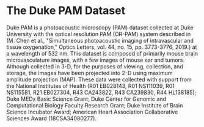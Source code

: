 # The Duke PAM Dataset

Duke PAM is a photoacoustic microscopy (PAM) dataset collected at Duke University
with the optical resolution PAM (OR-PAM) system described in (M. Chen et al.,
"Simultaneous photoacoustic imaging of intravascular and tissue oxygenation,"
Optics Letters, vol. 44, no. 15, pp. 3773-3776, 2019.) at a wavelength of 532 nm.
This dataset is composed of primarily mouse brain microvasculature images, with
a few images of mouse ear and tumors. Although collected in 3-D, for the purposes
of viewing, collection, and storage, the images have been projected into 2-D
using maximum amplitude projection (MAP). These data were collected with support
from the National Institutes of Health (R01 EB028143, R01 NS111039, R01 NS115581,
R21 EB027304, R43 CA243822, R43 CA239830, R44 HL138185); Duke MEDx Basic Science
Grant; Duke Center for Genomic and Computational Biology Faculty Research Grant;
Duke Institute of Brain Science Incubator Award; American Heart Association
Collaborative Sciences Award (18CSA34080277).
 
